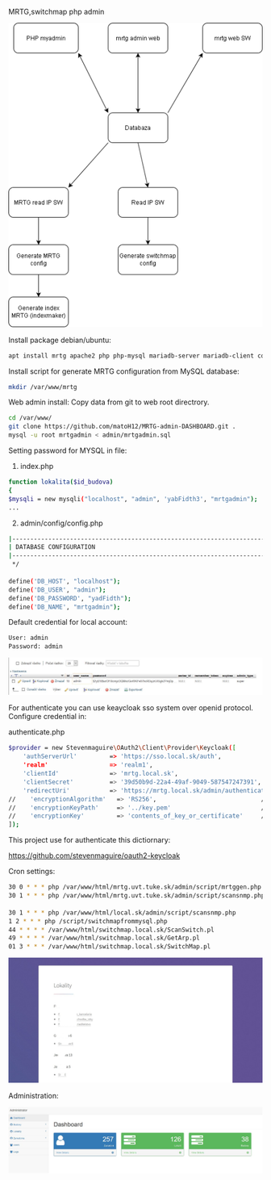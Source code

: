 MRTG,switchmap php admin

![MRTG admin structure](manual/mrtg-structure.png)


Install package debian/ubuntu:

```sh
apt install mrtg apache2 php php-mysql mariadb-server mariadb-client composser
```


Install script for generate MRTG configuration from MySQL database:
```sh
mkdir /var/www/mrtg
```

Web admin install:
Copy data from git to web root directrory. 

```sh
cd /var/www/
git clone https://github.com/matoH12/MRTG-admin-DASHBOARD.git .
mysql -u root mrtgadmin < admin/mrtgadmin.sql
```


Setting password for MYSQL in file:
1. index.php

```sh
function lokalita($id_budova)
{
$mysqli = new mysqli("localhost", "admin", 'yabFidth3', "mrtgadmin");
...
```

2. admin/config/config.php

```sh
|--------------------------------------------------------------------------
| DATABASE CONFIGURATION
|--------------------------------------------------------------------------
 */

define('DB_HOST', "localhost");
define('DB_USER', "admin");
define('DB_PASSWORD', "yadFidth");
define('DB_NAME', "mrtgadmin");

```

Default credential for local account:
```sh
User: admin
Password: admin
```
![MYSQL config admin account](manual/mrtg-mysql-admin-account.JPG)

For authenticate you can use keaycloak sso system over openid protocol. Configure credential in:

authenticate.php

```sh
$provider = new Stevenmaguire\OAuth2\Client\Provider\Keycloak([
    'authServerUrl'         => 'https://sso.local.sk/auth',
    'realm'                 => 'realm1',
    'clientId'              => 'mrtg.local.sk',
    'clientSecret'          => '39d50b9d-22a4-49af-9049-587547247391',
    'redirectUri'           => 'https://mrtg.local.sk/admin/authenticate.php',
//    'encryptionAlgorithm'   => 'RS256',                             // optional
//    'encryptionKeyPath'     => '../key.pem'                         // optional
//    'encryptionKey'         => 'contents_of_key_or_certificate'     // optional
]);

```

This project use for authenticate this dictiornary:

https://github.com/stevenmaguire/oauth2-keycloak



Cron settings:
```sh
30 0 * * * php /var/www/html/mrtg.uvt.tuke.sk/admin/script/mrtggen.php
30 1 * * * php /var/www/html/mrtg.uvt.tuke.sk/admin/script/scansnmp.php

30 1 * * * php /var/www/html/local.sk/admin/script/scansnmp.php
1 2 * * * php /script/switchmapfrommysql.php
44 * * * * /var/www/html/switchmap.local.sk/ScanSwitch.pl
49 * * * * /var/www/html/switchmap.local.sk/GetArp.pl
01 3 * * * /var/www/html/switchmap.local.sk/SwitchMap.pl
```

![Title page MRTG](manual/title-page.JPG)


Administration:

![Administration](manual/administration.JPG)